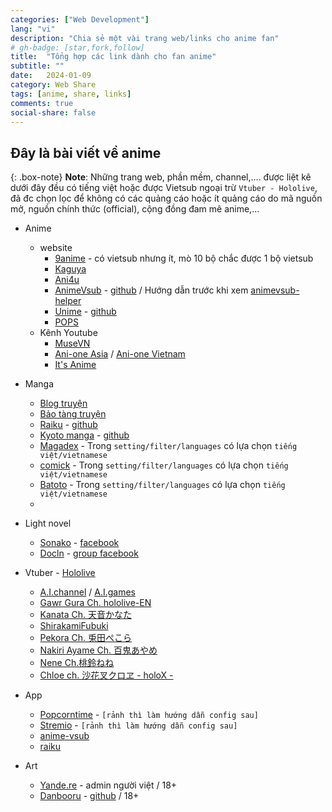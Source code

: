 ```yaml
---
categories: ["Web Development"]
lang: "vi"
description: "Chia sẻ một vài trang web/links cho anime fan"
# gh-badge: [star,fork,follow]
title:  "Tổng hợp các link dành cho fan anime"
subtitle: ""
date:   2024-01-09
category: Web Share
tags: [anime, share, links]
comments: true
social-share: false
---
```


## Đây là bài viết về anime

{: .box-note}
**Note**:
Những trang web, phần mềm, channel,.... được liệt kê dưới đây đều có tiếng việt hoặc được Vietsub ngoại trừ `Vtuber - Hololive`, đã đc chọn lọc để không có các quảng cáo hoặc ít quảng cáo do mã nguồn mở, nguồn chính thức (official), cộng đồng đam mê anime,...


*  Anime
    - website
        - [9anime](https://9animetv.to/) - có vietsub nhưng ít, mò 10 bộ chắc được 1 bộ vietsub
        - [Kaguya](https://kaguya.app/vi/anime)
        - [Ani4u](https://ani4u.org/)
        - [AnimeVsub](https://animevsub.eu.org/) -  [github](https://github.com/anime-vsub/desktop-web) / Hướng dẫn trước khi xem [animevsub-helper](https://github.com/anime-vsub/extension-animevsub-helper/blob/main/install-on-chrome.md)
        - [Unime](https://unime.vercel.app/) - [github](https://github.com/huy232/Unime)
        - [POPS](https://pops.vn/)
    - Kênh Youtube 
        - [MuseVN](https://www.youtube.com/@MuseVietnam)
        - [Ani-one Asia](https://www.youtube.com/@AniOneAsia) / [Ani-one Vietnam](https://www.youtube.com/@AniOneVietnam)
        - [It's Anime](https://www.youtube.com/@ItsAnimeJP)
* Manga
    - [Blog truyện](https://blogtruyen.vn/)
    - [Bảo tàng truyện](https://baotangtruyen5.com/)
    - [Raiku](https://mangaraiku.eu.org/) - [github](https://github.com/manga-raiku/raiku-app)
    - [Kyoto manga](https://kyotomanga.live/) - [github](https://github.com/leephan2k1/manga-app)
    - [Magadex](https://mangadex.org/) - Trong `setting/filter/languages` có lựa chọn `tiếng việt/vietnamese`
    - [comick](https://comick.cc/home) - Trong `setting/filter/languages` có lựa chọn `tiếng việt/vietnamese`
    - [Batoto](https://battwo.com/v3x) - Trong `setting/filter/languages` có lựa chọn `tiếng việt/vietnamese`
    - 
* Light novel
    - [Sonako](https://sonako.fandom.com/vi/wiki/Sonako_Light_Novel) - [facebook](https://www.facebook.com/SonakoWiki/?ref=embed_page)
    - [Docln](https://docln.net/) - [group facebook](https://www.facebook.com/groups/hako.group/)


* Vtuber - [Hololive](https://www.youtube.com/@hololive)
    - [A.I.channel](https://www.youtube.com/@AIChannel) / [A.I.games](https://www.youtube.com/@AIGamesdayo)
    - [Gawr Gura Ch. hololive-EN](https://www.youtube.com/@GawrGura)
    - [Kanata Ch. 天音かなた](https://www.youtube.com/@AmaneKanata)
    - [ShirakamiFubuki](https://www.youtube.com/@ShirakamiFubuki)
    - [Pekora Ch. 兎田ぺこら](https://www.youtube.com/@usadapekora)
    - [Nakiri Ayame Ch. 百鬼あやめ](https://www.youtube.com/@NakiriAyame)
    - [Nene Ch.桃鈴ねね](https://www.youtube.com/@MomosuzuNene)
    - [Chloe ch. 沙花叉クロヱ - holoX -](https://www.youtube.com/@SakamataChloe)

* App
    - [Popcorntime](https://github.com/popcorn-official) - `[rảnh thì làm hướng dẫn config sau]`
    - [Stremio](https://github.com/stremio) - `[rảnh thì làm hướng dẫn config sau]`
    - [anime-vsub](https://github.com/anime-vsub/app)
    - [raiku](https://github.com/manga-raiku/raiku-app)

* Art
    - [Yande.re](https://yande.re/post) - admin người việt / 18+
    - [Danbooru](https://danbooru.donmai.us/) - [github](https://github.com/danbooru/danbooru) / 18+